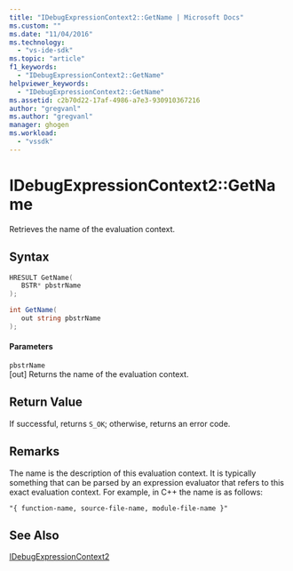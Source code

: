```yaml
---
title: "IDebugExpressionContext2::GetName | Microsoft Docs"
ms.custom: ""
ms.date: "11/04/2016"
ms.technology: 
  - "vs-ide-sdk"
ms.topic: "article"
f1_keywords: 
  - "IDebugExpressionContext2::GetName"
helpviewer_keywords: 
  - "IDebugExpressionContext2::GetName"
ms.assetid: c2b70d22-17af-4986-a7e3-930910367216
author: "gregvanl"
ms.author: "gregvanl"
manager: ghogen
ms.workload: 
  - "vssdk"
---
```

# IDebugExpressionContext2::GetName
Retrieves the name of the evaluation context.  
  
## Syntax  
  
```cpp  
HRESULT GetName(   
   BSTR* pbstrName  
);  
```  
  
```csharp  
int GetName(   
   out string pbstrName  
);  
```  
  
#### Parameters  
 `pbstrName`  
 [out] Returns the name of the evaluation context.  
  
## Return Value  
 If successful, returns `S_OK`; otherwise, returns an error code.  
  
## Remarks  
 The name is the description of this evaluation context. It is typically something that can be parsed by an expression evaluator that refers to this exact evaluation context. For example, in C++ the name is as follows:  
  
```  
"{ function-name, source-file-name, module-file-name }"  
```  
  
## See Also  
 [IDebugExpressionContext2](../../../extensibility/debugger/reference/idebugexpressioncontext2.md)